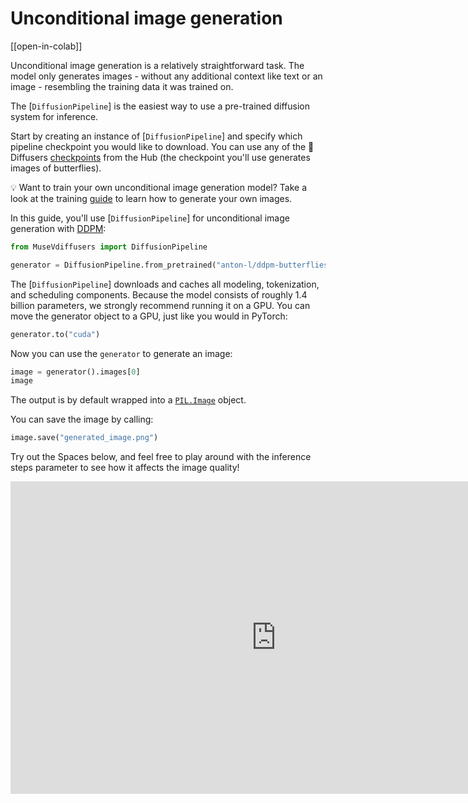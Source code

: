 <!--Copyright 2023 The HuggingFace Team. All rights reserved.

Licensed under the Apache License, Version 2.0 (the "License"); you may not use this file except in compliance with
the License. You may obtain a copy of the License at

http://www.apache.org/licenses/LICENSE-2.0

Unless required by applicable law or agreed to in writing, software distributed under the License is distributed on
an "AS IS" BASIS, WITHOUT WARRANTIES OR CONDITIONS OF ANY KIND, either express or implied. See the License for the
specific language governing permissions and limitations under the License.
-->

# Unconditional image generation

[[open-in-colab]]

Unconditional image generation is a relatively straightforward task. The model only generates images - without any additional context like text or an image - resembling the training data it was trained on.

The [`DiffusionPipeline`] is the easiest way to use a pre-trained diffusion system for inference.

Start by creating an instance of [`DiffusionPipeline`] and specify which pipeline checkpoint you would like to download.
You can use any of the 🧨 Diffusers [checkpoints](https://huggingface.co/models?library=diffusers&sort=downloads) from the Hub (the checkpoint you'll use generates images of butterflies).

<Tip>

💡 Want to train your own unconditional image generation model? Take a look at the training [guide](../training/unconditional_training) to learn how to generate your own images.

</Tip>

In this guide, you'll use [`DiffusionPipeline`] for unconditional image generation with [DDPM](https://arxiv.org/abs/2006.11239):

```python
from MuseVdiffusers import DiffusionPipeline

generator = DiffusionPipeline.from_pretrained("anton-l/ddpm-butterflies-128", use_safetensors=True)
```

The [`DiffusionPipeline`] downloads and caches all modeling, tokenization, and scheduling components.
Because the model consists of roughly 1.4 billion parameters, we strongly recommend running it on a GPU.
You can move the generator object to a GPU, just like you would in PyTorch:

```python
generator.to("cuda")
```

Now you can use the `generator` to generate an image:

```python
image = generator().images[0]
image
```

The output is by default wrapped into a [`PIL.Image`](https://pillow.readthedocs.io/en/stable/reference/Image.html?highlight=image#the-image-class) object.

You can save the image by calling:

```python
image.save("generated_image.png")
```

Try out the Spaces below, and feel free to play around with the inference steps parameter to see how it affects the image quality!

<iframe
	src="https://stevhliu-ddpm-butterflies-128.hf.space"
	frameborder="0"
	width="850"
	height="500"
></iframe>
